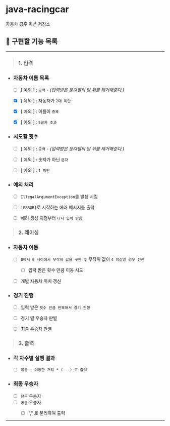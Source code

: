 # java-racingcar

자동차 경주 미션 저장소

## 🚀 구현할 기능 목록

---

> ### 1. 입력

- ### 자동차 이름 목록
  - [ ] [ 예외 ] : `공백` - *(입력받은 문자열의 앞 뒤를 제거해준다.)*
  - [x] [ 예외 ] : 자동차가 `2대 미만`
  - [x] [ 예외 ] : 이름이 `중복`
  - [x] [ 예외 ] : `5글자 초과`


- ### 시도할 횟수
  - [ ] [ 예외 ] : `공백` - *(입력받은 문자열의 앞 뒤를 제거해준다.)*
  - [ ] [ 예외 ] : 숫자가 아닌 `문자`
  - [ ] [ 예외 ] : `1 미만`


- ### 예외 처리
  - [ ] `IllegalArgumentException`를 발생 시킴
  - [ ] `[ERROR]`로 시작하는 에러 메시지를 출력
  - [ ] 에러 생성 지점부터 `다시 입력 받음 ` 



> ### 2. 레이싱

- ### 자동차 이동
  - [ ] `0에서 9 사이에서 무작위 값을 구한 후` 무작위 값이 `4 이상일 경우 전진`
    - [ ] 입력 받은 횟수 만큼 이동 시도
  - [ ] 개별 자동차 위치 갱신


- ### 경기 진행
  - [ ] 입력 받은 `횟수 만큼 반복해서 경기 진행`
  - [ ] 경기 별 우승자 판별
  - [ ] 최종 우승자 판별



> ### 3. 출력

- ### 각 차수별 실행 결과
  - [ ] `이름 : 이동한 거리 * ( - ) 로 출력`
- ### 최종 우승자
  - [ ] `단독` 우승자
  - [ ] `공동` 우승자
    - [ ] "," 로 분리하여 출력


----